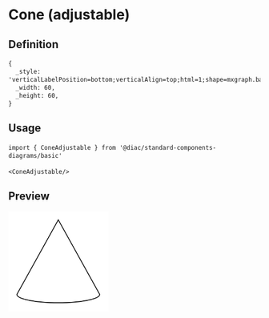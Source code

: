 # Cone (adjustable)

## Definition

```
{
  _style: 'verticalLabelPosition=bottom;verticalAlign=top;html=1;shape=mxgraph.basic.cone2;dx=0.5;dy=0.9;',
  _width: 60,
  _height: 60,
}
```

## Usage

```
import { ConeAdjustable } from '@diac/standard-components-diagrams/basic'

<ConeAdjustable/>
```

## Preview

<img src="./cone-adjustable.png" width="200"/>
